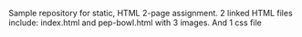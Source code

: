 Sample repository for static, HTML 2-page assignment.
2 linked HTML files include: index.html and pep-bowl.html with 3 images.
And 1 css file
